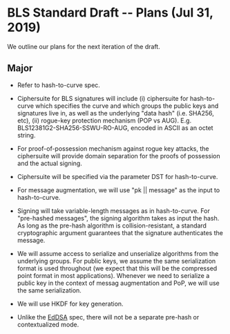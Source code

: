 # BLS Standard Draft -- Plans (Jul 31, 2019)

We outline our plans for the next iteration of the draft.

## Major

* Refer to hash-to-curve spec.

* Ciphersuite for BLS signatures will include (i) ciphersuite for
  hash-to-curve which specifies the curve and which groups the 
  public keys and signatures live in, as well as the underlying
  "data hash" (i.e. SHA256, etc), (ii) rogue-key protection
  mechanism (POP vs AUG). E.g. BLS12381G2-SHA256-SSWU-RO-AUG,
  encoded in ASCII as an octet string.

* For proof-of-possession mechanism against rogue
  key attacks, the ciphersuite will provide domain
  separation for the proofs of possession and the actual signing.

* Ciphersuite will be specified via the parameter DST for hash-to-curve.

* For message augmentation, we will use "pk || message" as the input
  to hash-to-curve.

* Signing will take variable-length messages as in hash-to-curve. For
"pre-hashed messages", the signing algorithm takes as input the
hash. As long as the pre-hash algorithm is collision-resistant, a
standard cryptographic argument guarantees that the signature
authenticates the message.

* We will assume access to serialize and unserialize algorithms from
the underlying groups. For public keys, we assume the same
serialization format is used throughout (we expect that this will be
the compressed point format in most applications). Whenever we need to
serialize a public key in the context of messag augmentation and PoP,
we will use the same serialization.

* We will use HKDF for key generation.

* Unlike the [EdDSA](https://tools.ietf.org/html/rfc8032) spec, there will
not be a separate pre-hash or contextualized mode.

